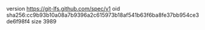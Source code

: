 version https://git-lfs.github.com/spec/v1
oid sha256:cc9b93b10a08a7b9396a2c615973b18af541b63f6ba8fe37bb954ce3de6f98f4
size 3989
